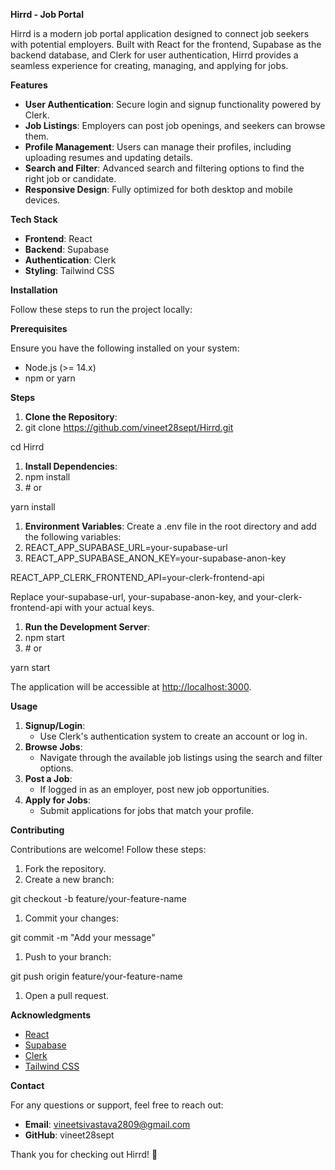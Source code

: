 **Hirrd - Job Portal**

Hirrd is a modern job portal application designed to connect job seekers with potential employers. Built with React for the frontend, Supabase as the backend database, and Clerk for user authentication, Hirrd provides a seamless experience for creating, managing, and applying for jobs.

**Features**

- **User Authentication**: Secure login and signup functionality powered by Clerk.
- **Job Listings**: Employers can post job openings, and seekers can browse them.
- **Profile Management**: Users can manage their profiles, including uploading resumes and updating details.
- **Search and Filter**: Advanced search and filtering options to find the right job or candidate.
- **Responsive Design**: Fully optimized for both desktop and mobile devices.

**Tech Stack**

- **Frontend**: React
- **Backend**: Supabase
- **Authentication**: Clerk
- **Styling**: Tailwind CSS

**Installation**

Follow these steps to run the project locally:

**Prerequisites**

Ensure you have the following installed on your system:

- Node.js (>= 14.x)
- npm or yarn

**Steps**

1. **Clone the Repository**:
2. git clone <https://github.com/vineet28sept/Hirrd.git>

cd Hirrd

1. **Install Dependencies**:
2. npm install
3. \# or

yarn install

1. **Environment Variables**: Create a .env file in the root directory and add the following variables:
2. REACT_APP_SUPABASE_URL=your-supabase-url
3. REACT_APP_SUPABASE_ANON_KEY=your-supabase-anon-key

REACT_APP_CLERK_FRONTEND_API=your-clerk-frontend-api

Replace your-supabase-url, your-supabase-anon-key, and your-clerk-frontend-api with your actual keys.

1. **Run the Development Server**:
2. npm start
3. \# or

yarn start

The application will be accessible at <http://localhost:3000>.

**Usage**

1. **Signup/Login**:
    - Use Clerk's authentication system to create an account or log in.
2. **Browse Jobs**:
    - Navigate through the available job listings using the search and filter options.
3. **Post a Job**:
    - If logged in as an employer, post new job opportunities.
4. **Apply for Jobs**:
    - Submit applications for jobs that match your profile.

**Contributing**

Contributions are welcome! Follow these steps:

1. Fork the repository.
2. Create a new branch:

git checkout -b feature/your-feature-name

1. Commit your changes:

git commit -m "Add your message"

1. Push to your branch:

git push origin feature/your-feature-name

1. Open a pull request.

**Acknowledgments**

- [React](https://reactjs.org/)
- [Supabase](https://supabase.io/)
- [Clerk](https://clerk.dev/)
- [Tailwind CSS](https://tailwindcss.com/)

**Contact**

For any questions or support, feel free to reach out:

- **Email**: <vineetsivastava2809@gmail.com>
- **GitHub**: vineet28sept

Thank you for checking out Hirrd! 🚀
